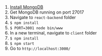 1. [Install MongoDB](https://docs.mongodb.com/manual/installation/#mongodb-community-edition)
2. Get MongoDB running on port 27017
3. Navigate to `react-backend` folder
4. `$ npm install`
5. `$ PORT=3001 node bin/www`
6. In a new terminal, navigate to `client` folder
7. `$ npm install`
8. `$ npm start`
9. Go to `http://localhost:3000/`
